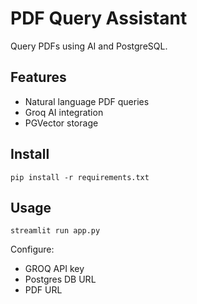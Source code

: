 # PDF Query Assistant

Query PDFs using AI and PostgreSQL. 

## Features
- Natural language PDF queries
- Groq AI integration
- PGVector storage

## Install
```
pip install -r requirements.txt
```

## Usage
```
streamlit run app.py
```
Configure:
- GROQ API key
- Postgres DB URL
- PDF URL
